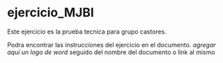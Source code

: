# ejercicio_MJBI
Este ejercicio es la prueba tecnica para grupo castores.

Podra encontrar las instrucciones del ejercicio en el documento.
*agregar aquí un logo de word* seguido del nombre del documento o link al mismo


